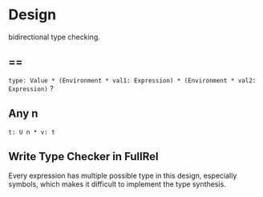 # Design

bidirectional type checking.

## ==

`type: Value * (Environment * val1: Expression) * (Environment * val2: Expression)` ?

## Any n

`t: U n * v: t`

## Write Type Checker in FullRel

Every expression has multiple possible type in this design, especially symbols, which makes it difficult to implement the type synthesis.
